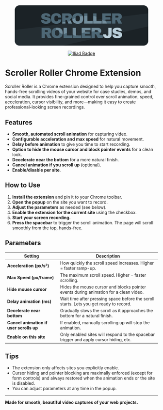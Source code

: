 <div align="center">

<a href="https://iliad.dev/?from=scroller-roller" target="_blank" title="Check out Iliad.dev"><img width="440" alt="scroller-roller" src="https://github.com/Smoke3785/scroller-roller-extension/blob/main/scroller_roller.png?raw=true"></a>

[![Iliad Badge][iliad-img]][iliad-url]

</div>

# Scroller Roller Chrome Extension

Scroller Roller is a Chrome extension designed to help you capture smooth, hands-free scrolling videos of your website for case studies, demos, and social media. It provides fine-grained control over scroll animation, speed, acceleration, cursor visibility, and more—making it easy to create professional-looking screen recordings.

## Features

- **Smooth, automated scroll animation** for capturing video.
- **Configurable acceleration and max speed** for natural movement.
- **Delay before animation** to give you time to start recording.
- **Option to hide the mouse cursor and block pointer events** for a clean look.
- **Decelerate near the bottom** for a more natural finish.
- **Cancel animation if you scroll up** (optional).
- **Enable/disable per site**.

## How to Use

1. **Install the extension** and pin it to your Chrome toolbar.
2. **Open the popup** on the site you want to record.
3. **Adjust the parameters** as needed (see below).
4. **Enable the extension for the current site** using the checkbox.
5. **Start your screen recording.**
6. **Press the spacebar** to trigger the scroll animation. The page will scroll smoothly from the top, hands-free.

## Parameters

| Setting                                 | Description                                                                            |
| --------------------------------------- | -------------------------------------------------------------------------------------- |
| **Acceleration (px/s²)**                | How quickly the scroll speed increases. Higher = faster ramp-up.                       |
| **Max Speed (px/frame)**                | The maximum scroll speed. Higher = faster scrolling.                                   |
| **Hide mouse cursor**                   | Hides the mouse cursor and blocks pointer events during animation for a clean video.   |
| **Delay animation (ms)**                | Wait time after pressing space before the scroll starts. Lets you get ready to record. |
| **Decelerate near bottom**              | Gradually slows the scroll as it approaches the bottom for a natural finish.           |
| **Cancel animation if user scrolls up** | If enabled, manually scrolling up will stop the animation.                             |
| **Enable on this site**                 | Only enabled sites will respond to the spacebar trigger and apply cursor hiding, etc.  |

## Tips

- The extension only affects sites you explicitly enable.
- Cursor hiding and pointer blocking are maximally enforced (except for form controls) and always restored when the animation ends or the site is disabled.
- You can adjust parameters at any time in the popup.

---

**Made for smooth, beautiful video captures of your web projects.**

<!-- Variables -->

[iliad-img]: https://img.shields.io/badge/%E2%97%AD%20%20-Iliad.dev-00ace0?labelColor=04151f&cacheSeconds=https%3A%2F%2Filiad.dev%2F%3Ffrom%3Dgithub-badge
[iliad-url]: https://iliad.dev/?from=console-mog

